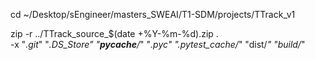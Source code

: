 
cd ~/Desktop/sEngineer/masters_SWEAI/T1-SDM/projects/TTrack_v1

zip -r ../TTrack_source_$(date +%Y-%m-%d).zip . \
  -x "*.git*" "*.DS_Store" "__pycache__/*" "*.pyc" ".pytest_cache/*" "dist/*" "build/*"